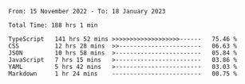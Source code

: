 <!-- <div align="center">
  
  ![](https://raw.githubusercontent.com/iaizawa0623/github-stats/master/generated/overview.svg#gh-dark-mode-only)
  ![](https://raw.githubusercontent.com/iaizawa0623/github-stats/master/generated/overview.svg#gh-light-mode-only)
  ![](https://raw.githubusercontent.com/iaizawa0623/github-stats/master/generated/languages.svg#gh-dark-mode-only)
  ![](https://raw.githubusercontent.com/iaizawa0623/github-stats/master/generated/languages.svg#gh-light-mode-only)

</div> -->


<!--
<a href="https://github.com/anuraghazra/github-readme-stats">
  <img src="https://github-readme-stats.vercel.app/api?username=iaizawa0623&show_icons=true&count_private=true&theme=dracula&line_height=40" />
  <img src="https://github-readme-stats.vercel.app/api/top-langs/?username=iaizawa0623&count_private=true&theme=dracula" />
</a>

***
-->

<!--START_SECTION:waka-->

```text
From: 15 November 2022 - To: 18 January 2023

Total Time: 188 hrs 1 min

TypeScript   141 hrs 52 mins >>>>>>>>>>>>>>>>>>>------   75.46 %
CSS          12 hrs 28 mins  >>-----------------------   06.63 %
JSON         10 hrs 58 mins  >------------------------   05.84 %
JavaScript   7 hrs 15 mins   >------------------------   03.86 %
YAML         5 hrs 42 mins   >------------------------   03.03 %
Markdown     1 hr 24 mins    -------------------------   00.75 %
```

<!--END_SECTION:waka-->
